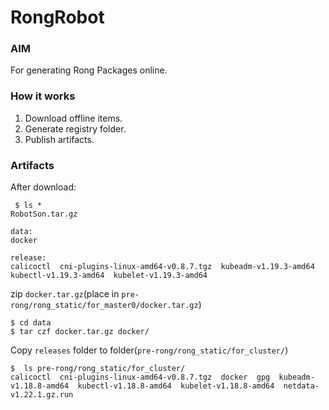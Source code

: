 # RongRobot
### AIM
For generating Rong Packages online.

### How it works
1. Download offline items.
2. Generate registry folder.
3. Publish artifacts. 

### Artifacts
After download:    

```
 $ ls *
RobotSon.tar.gz

data:
docker 

release:
calicoctl  cni-plugins-linux-amd64-v0.8.7.tgz  kubeadm-v1.19.3-amd64  kubectl-v1.19.3-amd64  kubelet-v1.19.3-amd64
```
zip `docker.tar.gz`(place in `pre-rong/rong_static/for_master0/docker.tar.gz`)

```
$ cd data
$ tar czf docker.tar.gz docker/
```
Copy `releases` folder to folder(`pre-rong/rong_static/for_cluster/`)

```
$  ls pre-rong/rong_static/for_cluster/
calicoctl  cni-plugins-linux-amd64-v0.8.7.tgz  docker  gpg  kubeadm-v1.18.8-amd64  kubectl-v1.18.8-amd64  kubelet-v1.18.8-amd64  netdata-v1.22.1.gz.run
```
